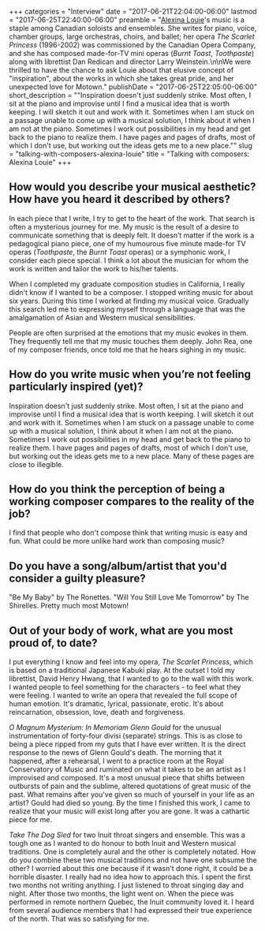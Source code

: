 +++
categories = "Interview"
date = "2017-06-21T22:04:00-06:00"
lastmod = "2017-06-25T22:40:00-06:00"
preamble = "[Alexina Louie](/scene/people/alexina-louie/)'s music is a staple among Canadian soloists and ensembles. She writes for piano, voice, chamber groups, large orchestras, choirs, and ballet; her opera *The Scarlet Princess* (1996-2002) was commissioned by the Canadian Opera Company, and she has composed made-for-TV mini operas (*Burnt Toast*, *Toothpaste*) along with librettist Dan Redican and director Larry Weinstein.\n\nWe were thrilled to have the chance to ask Louie about that elusive concept of \"inspiration\", about the works in which she takes great pride, and her unexpected love for Motown."
publishDate = "2017-06-25T22:05:00-06:00"
short_description = "\"Inspiration doesn't just suddenly strike. Most often, I sit at the piano and improvise until I find a musical idea that is worth keeping. I will sketch it out and work with it. Sometimes when I am stuck on a passage unable to come up with a musical solution, I think about it when I am not at the piano. Sometimes I work out possibilities in my head and get back to the piano to realize them. I have pages and pages of drafts, most of which I don't use, but working out the ideas gets me to a new place.\""
slug = "talking-with-composers-alexina-louie"
title = "Talking with composers: Alexina Louie"
+++

## How would you describe your musical aesthetic? How have you heard it described by others?

In each piece that I write, I try to get to the heart of the work. That search is often a mysterious journey for me. My music is the result of a desire to communicate something that is deeply felt. It doesn’t matter if the work is a pedagogical piano piece, one of my humourous five minute made-for TV operas (*Toothpaste*, the *Burnt Toast* operas) or a symphonic work, I consider each piece special. I think a lot about the musician for whom the work is written and tailor the work to his/her talents.

When I completed my graduate composition studies in California, I really didn't know if I wanted to be a composer. I stopped writing music for about six years. During this time I worked at finding my musical voice. Gradually this search led me to expressing myself through a language that was the amalgamation of Asian and Western musical sensibilities.

People are often surprised at the emotions that my music evokes in them. They frequently tell me that my music touches them deeply. John Rea, one of my composer friends, once told me that he hears sighing in my music.

## How do you write music when you’re not feeling particularly inspired (yet)?

Inspiration doesn't just suddenly strike. Most often, I sit at the piano and improvise until I find a musical idea that is worth keeping. I will sketch it out and work with it. Sometimes when I am stuck on a passage unable to come up with a musical solution, I think about it when I am not at the piano. Sometimes I work out possibilities in my head and get back to the piano to realize them. I have pages and pages of drafts, most of which I don't use, but working out the ideas gets me to a new place. Many of these pages are close to illegible.

## How do you think the perception of being a working composer compares to the reality of the job?

I find that people who don't compose think that writing music is easy and fun. What could be more unlike hard work than composing music? 

## Do you have a song/album/artist that you'd consider a guilty pleasure?

"Be My Baby" by The Ronettes. "Will You Still Love Me Tomorrow" by The Shirelles. Pretty much most Motown!

## Out of your body of work, what are you most proud of, to date?

I put everything I know and feel into my opera, *The Scarlet Princess*, which is based on a traditional Japanese Kabuki play. At the outset I told my librettist, David Henry Hwang, that I wanted to go to the wall with this work. I wanted people to feel something for the characters - to feel what they were feeling. I wanted to write an opera that revealed the full scope of human emotion. It's dramatic, lyrical, passionate, erotic. It's about reincarnation, obsession, love, death and forgiveness.

*O Magnum Mysterium: In Memoriam Glenn Gould* for the unusual instrumentation of forty-four divisi (separate) strings. This is as close to being a piece ripped from my guts that I have ever written. It is the direct response to the news of Glenn Gould's death. The morning that it happened, after a rehearsal, I went to a practice room at the Royal Conservatory of Music and ruminated on what it takes to be an artist as I improvised and composed. It's a most unusual piece that shifts between outbursts of pain and the sublime, altered quotations of great music of the past. What remains after you've given so much of yourself in your life as an artist? Gould had died so young. By the time I finished this work, I came to realize that your music will exist long after you are gone. It was a cathartic piece for me.

*Take The Dog Sled* for two Inuit throat singers and ensemble. This was a tough one as I wanted to do honour to both Inuit and Western musical traditions. One is completely aural and the other is completely notated. How do you combine these two musical traditions and not have one subsume the other? I worried about this one because if it wasn't done right, it could be a horrible disaster. I really had no idea how to approach this. I spent the first two months not writing anything. I just listened to throat singing day and night. After those two months, the light went on. When the piece was performed in remote northern Quebec, the Inuit community loved it. I heard from several audience members that I had expressed their true experience of the north. That was so satisfying for me.
